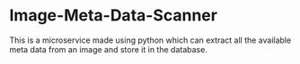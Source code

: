 # Image-Meta-Data-Scanner
This is a microservice made using python which can extract all the available meta data from an image and store it in the database.
